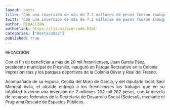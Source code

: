 ```yaml
---
layout: posts
title: "Con una inversión de más de 7.2 millones de pesos fueron inaugurados parques en las colonias Impresionistas, El Olivar y Real del Fresno, en el municipio de Fresnillo"
twitt: "Con una inversión de más de 7.2 millones de pesos fueron inaugurados parques en las colonias Impresionistas, El Olivar y Real del Fresno, en el municipio de Fresnillo"
author: REDACCION
authorlink: https://ljz.mx/acercade.html
categories: ["Destacadas"]
published: true
---
```

<p style="text-align: justify;">
  <span style="font-size: small;">REDACCIÓN</span>
</p>

<p style="text-align: justify;" />

<span style="font-size: small;" />Con el fin de beneficiar a más de 20 mil fresnillenses, Juan García Páez, presidente municipal de Fresnillo, inauguró un Parque Recreativo en la Colonia Impresionistas y los parques deportivos de la Colonia Olivar y Real del Fresno. </span></p> <p style="text-align: justify;">
  <span style="font-size: small;">Acompañado de su esposa, Cecilia del Muro de García, y del diputado local, Saúl Monreal Avila, el alcalde entregó a los fresnillenses los trabajos que en su totalidad tuvieron una inversión de 7 millones 202 mil 262 pesos, con la mezcla de recursos federales de la Secretaria de Desarrollo Social (Sedesol), mediante el Programa Rescate de Espacios Públicos.</span>
</p>
